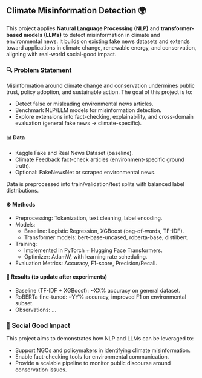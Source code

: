 ## Climate Misinformation Detection 🌍

This project applies **Natural Language Processing (NLP)** and **transformer-based models (LLMs)** to detect misinformation in climate and environmental news. It builds on existing fake news datasets and extends toward applications in climate change, renewable energy, and conservation, aligning with real-world social-good impact.

### 🔍 Problem Statement

Misinformation around climate change and conservation undermines public trust, policy adoption, and sustainable action.
The goal of this project is to:
* Detect false or misleading environmental news articles.
* Benchmark NLP/LLM models for misinformation detection.
* Explore extensions into fact-checking, explainability, and cross-domain evaluation (general fake news → climate-specific).

#### 📊 Data

* Kaggle Fake and Real News Dataset (baseline).
* Climate Feedback fact-check articles (environment-specific ground truth).
* Optional: FakeNewsNet or scraped environmental news.

Data is preprocessed into train/validation/test splits with balanced label distributions.

#### ⚙️ Methods

* Preprocessing: Tokenization, text cleaning, label encoding.
* Models:
  * Baseline: Logistic Regression, XGBoost (bag-of-words, TF-IDF).
  * Transformer models: bert-base-uncased, roberta-base, distilbert.
* Training:
  * Implemented in PyTorch + Hugging Face Transformers.
  * Optimizer: AdamW, with learning rate scheduling.
* Evaluation Metrics: Accuracy, F1-score, Precision/Recall.

#### 🚀 Results (to update after experiments)

* Baseline (TF-IDF + XGBoost): ~XX% accuracy on general dataset.
* RoBERTa fine-tuned: ~YY% accuracy, improved F1 on environmental subset.
* Observations: ...

### 🌱 Social Good Impact

This project aims to demonstrates how NLP and LLMs can be leveraged to:
* Support NGOs and policymakers in identifying climate misinformation.
* Enable fact-checking tools for environmental communication.
* Provide a scalable pipeline to monitor public discourse around conservation issues.

